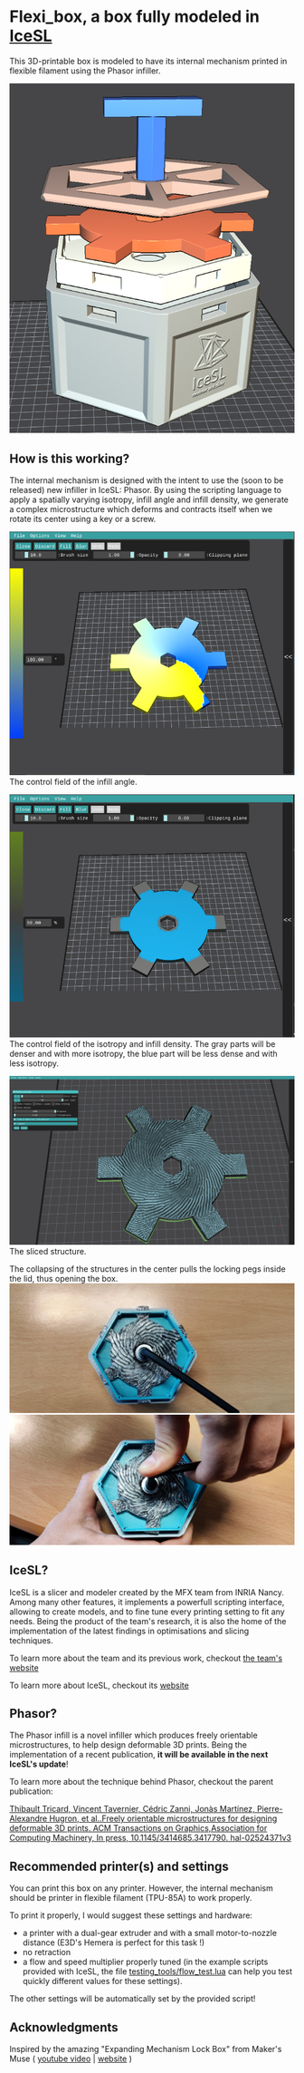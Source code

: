 # Flexi_box, a box fully modeled in [IceSL](https://icesl.loria.fr)

This 3D-printable box is modeled to have its internal mechanism printed in flexible filament using the Phasor infiller.

![splited view of the box][box_pic]

## How is this working?

The internal mechanism is designed with the intent to use the (soon to be released) new infiller in IceSL: Phasor.
By using the scripting language to apply a spatially varying isotropy, infill angle and infill density, we generate a complex microstructure which deforms and contracts itself when we rotate its center using a key or a screw. 

![infill angle applied to the locking mechanism][angle_field]
The control field of the infill angle.

![infill isotropry applied to the locking mechanism][iso_field]
The control field of the isotropy and infill density. The gray parts will be denser and with more isotropy, the blue part will be less dense and with less isotropy.

![locking mechanism sliced with Phasor][sliced]
The sliced structure.

The collapsing of the structures in the center pulls the locking pegs inside the lid, thus opening the box.
![resting locking mechanism][resting_lock]
![opening locking mechanism][opening_lock]

## IceSL?

IceSL is a slicer and modeler created by the MFX team from INRIA Nancy. Among many other features, it implements a powerfull scripting interface, allowing to create models, and to fine tune every printing setting to fit any needs.
Being the product of the team's research, it is also the home of the implementation of the latest findings in optimisations and slicing techniques.

To learn more about the team and its previous work, checkout [the team's website](https://mfx.loria.fr/)

To learn more about IceSL, checkout its [website](https://icesl.loria.fr)

## Phasor? 

The Phasor infill is a novel infiller which produces freely orientable microstructures, to help design deformable 3D prints.
Being the implementation of a recent publication, **it will be available in the next IceSL's update**!

To learn more about the technique behind Phasor, checkout the parent publication:

[Thibault Tricard, Vincent Tavernier, Cédric Zanni, Jonàs Martínez, Pierre-Alexandre Hugron, et al..Freely orientable microstructures for designing deformable 3D prints. ACM Transactions on Graphics,Association for Computing Machinery, In press, 10.1145/3414685.3417790. hal-02524371v3](https://hal.inria.fr/hal-02524371)

## Recommended printer(s) and settings

You can print this box on any printer. However, the internal mechanism should be printer in flexible filament (TPU-85A) to work properly.

To print it properly, I would suggest these settings and hardware:
- a printer with a dual-gear extruder and with a small motor-to-nozzle distance (E3D's Hemera is perfect for this task !)
- no retraction
- a flow and speed multiplier properly tuned (in the example scripts provided with IceSL, the file [testing_tools/flow_test.lua](https://github.com/shapeforge/icesl-models/blob/master/testing_tools/flow_test.lua) can help you test quickly different values for these settings).

The other settings will be automatically set by the provided script!

## Acknowledgments

Inspired by the amazing "Expanding Mechanism Lock Box" from Maker's Muse ( [youtube video](https://www.youtube.com/watch?v=LU77kPf25Yg) | [website](https://www.makersmuse.com/expanding-lock-box) )


[box_pic]: assets/split_view.png
[angle_field]: assets/angle_field.png
[iso_field]: assets/iso_field.png
[sliced]: assets/sliced.png
[resting_lock]: assets/resting.jpg
[opening_lock]: assets/opening.jpg
